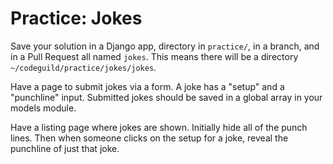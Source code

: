 # Practice: Jokes

Save your solution in a Django app, directory in `practice/`, in a branch, and in a Pull Request all named `jokes`.
This means there will be a directory `~/codeguild/practice/jokes/jokes`.

Have a page to submit jokes via a form.
A joke has a "setup" and a "punchline" input.
Submitted jokes should be saved in a global array in your models module.

Have a listing page where jokes are shown.
Initially hide all of the punch lines.
Then when someone clicks on the setup for a joke, reveal the punchline of just that joke.
